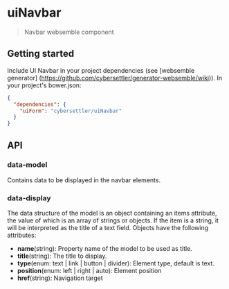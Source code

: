 # uiNavbar
> Navbar websemble component

## Getting started

Include UI Navbar in your project dependencies
(see [websemble generator]
  (https://github.com/cybersettler/generator-websemble/wiki)).
In your project's bower.json:

```json
{
  "dependencies": {
    "uiForm": "cybersettler/uiNavbar"
  }
}
```

## API

### data-model

Contains data to be displayed in the navbar elements.

### data-display

The data structure of the model is an object containing
an items attribute, the value of which is an array of strings
or objects. If the item is a string, it will be interpreted
as the title of a text field. Objects have the following
attributes:

* __name__(string): Property name of the model to be used as title.
* __title__(string): The title to display.
* __type__(enum: text | link | button | divider): Element type, default is text.
* __position__(enum: left | right | auto): Element position
* __href__(string): Navigation target

